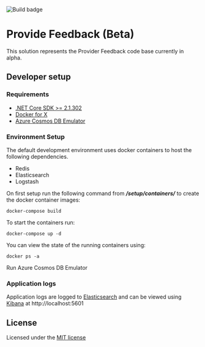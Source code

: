 ![Build badge](https://sfa-gov-uk.visualstudio.com/_apis/public/build/definitions/c39e0c0b-7aff-4606-b160-3566f3bbce23/1090/badge)

# Provide Feedback (Beta)

This solution represents the Provider Feedback code base currently in alpha.

## Developer setup

### Requirements

* [.NET Core SDK >= 2.1.302](https://www.microsoft.com/net/download/)
* [Docker for X](https://docs.docker.com/install/#supported-platforms)
* [Azure Cosmos DB Emulator](https://docs.microsoft.com/en-us/azure/cosmos-db/local-emulator)

### Environment Setup

The default development environment uses docker containers to host the following dependencies.

* Redis
* Elasticsearch
* Logstash

On first setup run the following command from _**/setup/containers/**_ to create the docker container images:

`docker-compose build`

To start the containers run:

`docker-compose up -d`

You can view the state of the running containers using:

`docker ps -a`

Run Azure Cosmos DB Emulator

### Application logs
Application logs are logged to [Elasticsearch](https://www.elastic.co/products/elasticsearch) and can be viewed using [Kibana](https://www.elastic.co/products/kibana) at http://localhost:5601

## License

Licensed under the [MIT license](LICENSE)

